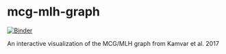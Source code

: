 # mcg-mlh-graph


[![Binder](http://mybinder.org/badge.svg)](http://beta.mybinder.org/v2/gh/zkamvar/mcg-mlh-graph/master)

An interactive visualization of the MCG/MLH graph from Kamvar et al. 2017
